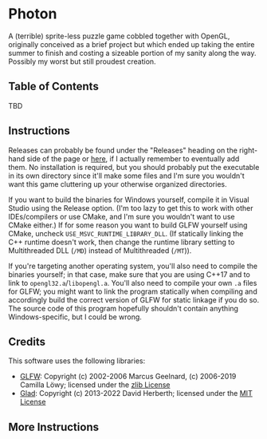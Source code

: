 # Photon

A (terrible) sprite-less puzzle game cobbled together with OpenGL, originally conceived as a brief project but which ended up taking the entire summer to finish and costing a sizeable portion of my sanity along the way. Possibly my worst but still proudest creation.

## Table of Contents

TBD

## Instructions

Releases can probably be found under the "Releases" heading on the right-hand side of the page or [here](https://github.com/neondev1/photon-game/releases), if I actually remember to eventually add them. No installation is required, but you should probably put the executable in its own directory since it'll make some files and I'm sure you wouldn't want this game cluttering up your otherwise organized directories.

If you want to build the binaries for Windows yourself, compile it in Visual Studio using the Release option. (I'm too lazy to get this to work with other IDEs/compilers or use CMake, and I'm sure you wouldn't want to use CMake either.) If for some reason you want to build GLFW yourself using CMake, uncheck `USE_MSVC_RUNTIME_LIBRARY_DLL`. (If statically linking the C++ runtime doesn't work, then change the runtime library setting to Multithreaded DLL (`/MD`) instead of Multithreaded (`/MT`)).

If you're targeting another operating system, you'll also need to compile the binaries yourself; in that case, make sure that you are using C++17 and to link to `opengl32.a`/`libopengl.a`. You'll also need to compile your own `.a` files for GLFW; you might want to link the program statically when compiling and accordingly build the correct version of GLFW for static linkage if you do so. The source code of this program hopefully shouldn't contain anything Windows-specific, but I could be wrong.

## Credits

This software uses the following libraries:

- [GLFW](https://www.glfw.org/): Copyright (c) 2002-2006 Marcus Geelnard, (c) 2006-2019 Camilla Löwy; licensed under the [zlib License](https://github.com/glfw/glfw/blob/master/LICENSE.md)
- [Glad](https://glad.dav1d.de/): Copyright (c) 2013-2022 David Herberth; licensed under the [MIT License](https://github.com/Dav1dde/glad/blob/glad2/LICENSE)

## More Instructions
